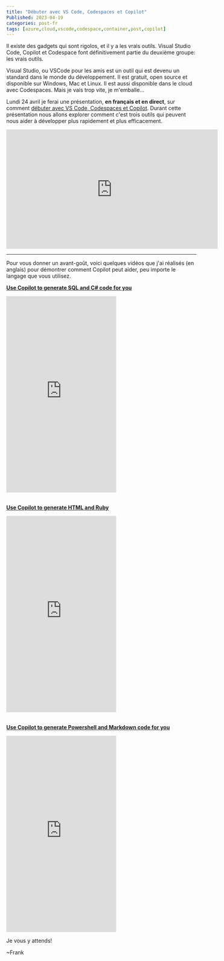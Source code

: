 ```yaml
---
title: "Débuter avec VS Code, Codespaces et Copilot" 
Published: 2023-04-19
categories: post-fr
tags: [azure,cloud,vscode,codespace,container,post,copilot]
---
```


Il existe des gadgets qui sont rigolos, et il y a les vrais outils. Visual Studio Code, Copilot et Codespace font définitivement partie du deuxième groupe: les vrais outils.

Visual Studio, ou VSCode pour les amis est un outil qui est devenu un standard dans le monde du développement. Il est gratuit, open source et disponible sur Windows, Mac et Linux. Il est aussi disponible dans le cloud avec Codespaces. Mais je vais trop vite, je m'emballe...

Lundi 24 avril je ferai une présentation, **en français et en direct**, sur comment [débuter avec VS Code, Codespaces et Copilot](https://www.meetup.com/microsoft-reactor-toronto/events/292554625/). Durant cette présentation nous allons explorer comment c'est trois outils qui peuvent nous aider à développer plus rapidement et plus efficacement. 

<iframe width="560" height="315" src="https://www.youtube.com/embed/DPZQg7bQaPE" title="YouTube video player" frameborder="0" allow="accelerometer; autoplay; clipboard-write; encrypted-media; gyroscope; picture-in-picture; web-share" allowfullscreen></iframe>

--- 
Pour vous donner un avant-goût, voici quelques vidéos que j'ai réalisés (en anglais) pour démontrer comment Copilot peut aider, peu importe le langage que vous utilisez.

**[Use Copilot to generate SQL and C# code for you](https://www.youtube.com/shorts/YZrXsHNOtzY)**
<iframe width="291" height="518" src="https://www.youtube.com/embed/YZrXsHNOtzY" title="Use Copilot to generate SQL and C# code for you" frameborder="0" allow="accelerometer; autoplay; clipboard-write; encrypted-media; gyroscope; picture-in-picture; web-share" allowfullscreen></iframe>
<br><br>

**[Use Copilot to generate HTML and Ruby](https://www.youtube.com/shorts/qomOcXomZx4)**
<iframe width="291" height="518" src="https://www.youtube.com/embed/qomOcXomZx4" title="Use Copilot to generate HTML and Ruby" frameborder="0" allow="accelerometer; autoplay; clipboard-write; encrypted-media; gyroscope; picture-in-picture; web-share" allowfullscreen></iframe>
<br><br>

**[Use Copilot to generate Powershell and Markdown code for you](https://www.youtube.com/shorts/ir6OxMDlK4A)**
<iframe width="291" height="518" src="https://www.youtube.com/embed/ir6OxMDlK4A" title="Use Copilot to generate Powershell and Markdown code for you" frameborder="0" allow="accelerometer; autoplay; clipboard-write; encrypted-media; gyroscope; picture-in-picture; web-share" allowfullscreen></iframe>
<br>

Je vous y attends!

~Frank

[meetup]: /content/images/2023/04/19/MeetUp-cover.jpg

